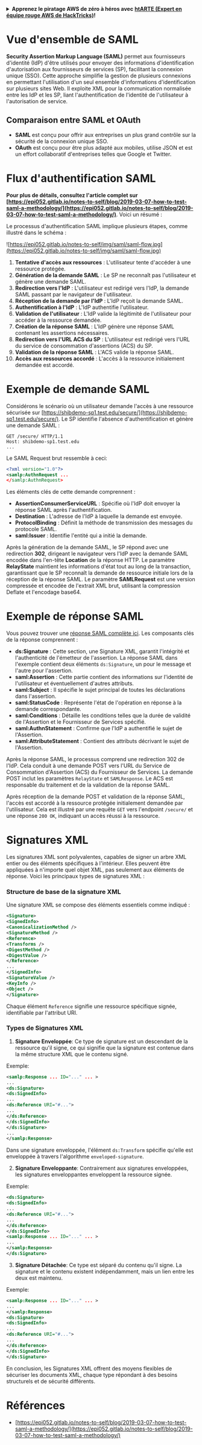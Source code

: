 <details>

<summary><strong>Apprenez le piratage AWS de zéro à héros avec</strong> <a href="https://training.hacktricks.xyz/courses/arte"><strong>htARTE (Expert en équipe rouge AWS de HackTricks)</strong></a><strong>!</strong></summary>

Autres façons de soutenir HackTricks :

* Si vous souhaitez voir votre **entreprise annoncée dans HackTricks** ou **télécharger HackTricks en PDF**, consultez les [**PLANS D'ABONNEMENT**](https://github.com/sponsors/carlospolop) !
* Obtenez le [**swag officiel PEASS & HackTricks**](https://peass.creator-spring.com)
* Découvrez [**La famille PEASS**](https://opensea.io/collection/the-peass-family), notre collection exclusive de [**NFTs**](https://opensea.io/collection/the-peass-family)
* **Rejoignez le** 💬 [**groupe Discord**](https://discord.gg/hRep4RUj7f) ou le [**groupe Telegram**](https://t.me/peass) ou **suivez** moi sur **Twitter** 🐦 [**@carlospolopm**](https://twitter.com/carlospolopm)**.**
* **Partagez vos astuces de piratage en soumettant des PR aux** [**HackTricks**](https://github.com/carlospolop/hacktricks) et [**HackTricks Cloud**](https://github.com/carlospolop/hacktricks-cloud) dépôts GitHub.

</details>


# Vue d'ensemble de SAML

**Security Assertion Markup Language (SAML)** permet aux fournisseurs d'identité (IdP) d'être utilisés pour envoyer des informations d'identification d'autorisation aux fournisseurs de services (SP), facilitant la connexion unique (SSO). Cette approche simplifie la gestion de plusieurs connexions en permettant l'utilisation d'un seul ensemble d'informations d'identification sur plusieurs sites Web. Il exploite XML pour la communication normalisée entre les IdP et les SP, liant l'authentification de l'identité de l'utilisateur à l'autorisation de service.

## Comparaison entre SAML et OAuth

- **SAML** est conçu pour offrir aux entreprises un plus grand contrôle sur la sécurité de la connexion unique SSO.
- **OAuth** est conçu pour être plus adapté aux mobiles, utilise JSON et est un effort collaboratif d'entreprises telles que Google et Twitter.

# Flux d'authentification SAML

**Pour plus de détails, consultez l'article complet sur [https://epi052.gitlab.io/notes-to-self/blog/2019-03-07-how-to-test-saml-a-methodology/](https://epi052.gitlab.io/notes-to-self/blog/2019-03-07-how-to-test-saml-a-methodology/)**. Voici un résumé :

Le processus d'authentification SAML implique plusieurs étapes, comme illustré dans le schéma :

![https://epi052.gitlab.io/notes-to-self/img/saml/saml-flow.jpg](https://epi052.gitlab.io/notes-to-self/img/saml/saml-flow.jpg)

1. **Tentative d'accès aux ressources** : L'utilisateur tente d'accéder à une ressource protégée.
2. **Génération de la demande SAML** : Le SP ne reconnaît pas l'utilisateur et génère une demande SAML.
3. **Redirection vers l'IdP** : L'utilisateur est redirigé vers l'IdP, la demande SAML passant par le navigateur de l'utilisateur.
4. **Réception de la demande par l'IdP** : L'IdP reçoit la demande SAML.
5. **Authentification à l'IdP** : L'IdP authentifie l'utilisateur.
6. **Validation de l'utilisateur** : L'IdP valide la légitimité de l'utilisateur pour accéder à la ressource demandée.
7. **Création de la réponse SAML** : L'IdP génère une réponse SAML contenant les assertions nécessaires.
8. **Redirection vers l'URL ACS du SP** : L'utilisateur est redirigé vers l'URL du service de consommation d'assertions (ACS) du SP.
9. **Validation de la réponse SAML** : L'ACS valide la réponse SAML.
10. **Accès aux ressources accordé** : L'accès à la ressource initialement demandée est accordé.

# Exemple de demande SAML

Considérons le scénario où un utilisateur demande l'accès à une ressource sécurisée sur [https://shibdemo-sp1.test.edu/secure/](https://shibdemo-sp1.test.edu/secure/). Le SP identifie l'absence d'authentification et génère une demande SAML :
```
GET /secure/ HTTP/1.1
Host: shibdemo-sp1.test.edu
...
```
Le SAML Request brut ressemble à ceci:
```xml
<?xml version="1.0"?>
<samlp:AuthnRequest ...
</samlp:AuthnRequest>
```
Les éléments clés de cette demande comprennent :
- **AssertionConsumerServiceURL** : Spécifie où l'IdP doit envoyer la réponse SAML après l'authentification.
- **Destination** : L'adresse de l'IdP à laquelle la demande est envoyée.
- **ProtocolBinding** : Définit la méthode de transmission des messages du protocole SAML.
- **saml:Issuer** : Identifie l'entité qui a initié la demande.

Après la génération de la demande SAML, le SP répond avec une redirection **302**, dirigeant le navigateur vers l'IdP avec la demande SAML encodée dans l'en-tête **Location** de la réponse HTTP. Le paramètre **RelayState** maintient les informations d'état tout au long de la transaction, garantissant que le SP reconnaît la demande de ressource initiale lors de la réception de la réponse SAML. Le paramètre **SAMLRequest** est une version compressée et encodée de l'extrait XML brut, utilisant la compression Deflate et l'encodage base64.


# Exemple de réponse SAML

Vous pouvez trouver une [réponse SAML complète ici](https://epi052.gitlab.io/notes-to-self/blog/2019-03-07-how-to-test-saml-a-methodology/). Les composants clés de la réponse comprennent :

- **ds:Signature** : Cette section, une Signature XML, garantit l'intégrité et l'authenticité de l'émetteur de l'assertion. La réponse SAML dans l'exemple contient deux éléments `ds:Signature`, un pour le message et l'autre pour l'assertion.
- **saml:Assertion** : Cette partie contient des informations sur l'identité de l'utilisateur et éventuellement d'autres attributs.
- **saml:Subject** : Il spécifie le sujet principal de toutes les déclarations dans l'assertion.
- **saml:StatusCode** : Représente l'état de l'opération en réponse à la demande correspondante.
- **saml:Conditions** : Détaille les conditions telles que la durée de validité de l'Assertion et le Fournisseur de Services spécifié.
- **saml:AuthnStatement** : Confirme que l'IdP a authentifié le sujet de l'Assertion.
- **saml:AttributeStatement** : Contient des attributs décrivant le sujet de l'Assertion.

Après la réponse SAML, le processus comprend une redirection 302 de l'IdP. Cela conduit à une demande POST vers l'URL du Service de Consommation d'Assertion (ACS) du Fournisseur de Services. La demande POST inclut les paramètres `RelayState` et `SAMLResponse`. Le ACS est responsable du traitement et de la validation de la réponse SAML.

Après réception de la demande POST et validation de la réponse SAML, l'accès est accordé à la ressource protégée initialement demandée par l'utilisateur. Cela est illustré par une requête `GET` vers l'endpoint `/secure/` et une réponse `200 OK`, indiquant un accès réussi à la ressource.


# Signatures XML

Les signatures XML sont polyvalentes, capables de signer un arbre XML entier ou des éléments spécifiques à l'intérieur. Elles peuvent être appliquées à n'importe quel objet XML, pas seulement aux éléments de réponse. Voici les principaux types de signatures XML :

### Structure de base de la signature XML
Une signature XML se compose des éléments essentiels comme indiqué :
```xml
<Signature>
<SignedInfo>
<CanonicalizationMethod />
<SignatureMethod />
<Reference>
<Transforms />
<DigestMethod />
<DigestValue />
</Reference>
...
</SignedInfo>
<SignatureValue />
<KeyInfo />
<Object />
</Signature>
```
Chaque élément `Reference` signifie une ressource spécifique signée, identifiable par l'attribut URI.

### Types de Signatures XML

1. **Signature Enveloppée**: Ce type de signature est un descendant de la ressource qu'il signe, ce qui signifie que la signature est contenue dans la même structure XML que le contenu signé.

Exemple:
```xml
<samlp:Response ... ID="..." ... >
...
<ds:Signature>
<ds:SignedInfo>
...
<ds:Reference URI="#...">
...
</ds:Reference>
</ds:SignedInfo>
</ds:Signature>
...
</samlp:Response>
```

Dans une signature enveloppée, l'élément `ds:Transform` spécifie qu'elle est enveloppée à travers l'algorithme `enveloped-signature`.

2. **Signature Enveloppante**: Contrairement aux signatures enveloppées, les signatures enveloppantes enveloppent la ressource signée.

Exemple:
```xml
<ds:Signature>
<ds:SignedInfo>
...
<ds:Reference URI="#...">
...
</ds:Reference>
</ds:SignedInfo>
<samlp:Response ... ID="..." ... >
...
</samlp:Response>
</ds:Signature>
```

3. **Signature Détachée**: Ce type est séparé du contenu qu'il signe. La signature et le contenu existent indépendamment, mais un lien entre les deux est maintenu.

Exemple:
```xml
<samlp:Response ... ID="..." ... >
...
</samlp:Response>
<ds:Signature>
<ds:SignedInfo>
...
<ds:Reference URI="#...">
...
</ds:Reference>
</ds:SignedInfo>
</ds:Signature>
```

En conclusion, les Signatures XML offrent des moyens flexibles de sécuriser les documents XML, chaque type répondant à des besoins structurels et de sécurité différents.


# Références
* [https://epi052.gitlab.io/notes-to-self/blog/2019-03-07-how-to-test-saml-a-methodology/](https://epi052.gitlab.io/notes-to-self/blog/2019-03-07-how-to-test-saml-a-methodology/)
